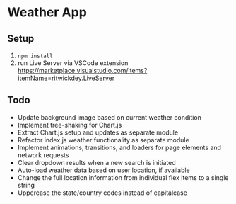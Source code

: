 # Weather App

## Setup

1. `npm install`
2. run Live Server via VSCode extension https://marketplace.visualstudio.com/items?itemName=ritwickdey.LiveServer

## Todo

- Update background image based on current weather condition
- Implement tree-shaking for Chart.js
- Extract Chart.js setup and updates as separate module
- Refactor index.js weather functionality as separate module
- Implement animations, transitions, and loaders for page elements and network requests
- Clear dropdown results when a new search is initiated
- Auto-load weather data based on user location, if available
- Change the full location information from individual flex items to a single string
- Uppercase the state/country codes instead of capitalcase
